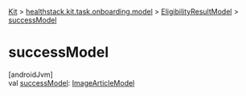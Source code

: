 
[Kit](../../../kit.html) > [healthstack.kit.task.onboarding.model](../index.html) > [EligibilityResultModel](index.html) > [successModel](success-model.html)



# successModel



[androidJvm]\
val [successModel](success-model.html): [ImageArticleModel](../../healthstack.kit.task.base/-image-article-model/index.html)




